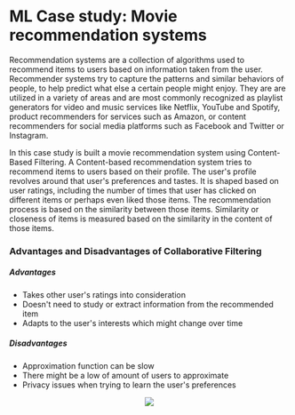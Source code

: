 # ML Case study: Movie recommendation systems

Recommendation systems are a collection of algorithms used to recommend items to users based on information taken from the user.
Recommender systems try to capture the patterns and similar behaviors of people, to help predict what else a certain people might enjoy.
They are are utilized in a variety of areas and are most commonly recognized as playlist generators for video and music services like Netflix, YouTube and Spotify, product recommenders for services such as Amazon, or content recommenders for social media platforms such as Facebook and Twitter or Instagram.

In this case study is built a movie recommendation system using Content-Based Filtering.
A Content-based recommendation system tries to recommend items to users based on their profile.
The user's profile revolves around that user's preferences and tastes.
It is shaped based on user ratings, including the number of times that user has clicked on
different items or perhaps even liked those items.
The recommendation process is based on the similarity between those items.
Similarity or closeness of items is measured based on the similarity in the content of those items.

### Advantages and Disadvantages of Collaborative Filtering

##### Advantages

-   Takes other user's ratings into consideration
-   Doesn't need to study or extract information from the recommended item
-   Adapts to the user's interests which might change over time

##### Disadvantages

-   Approximation function can be slow
-   There might be a low of amount of users to approximate
-   Privacy issues when trying to learn the user's preferences

<p align="center">
  <img src="https://github.com/MKSK22/CS-ML-RecSys-ContBased/blob/main/RecSys.png?raw=true"/>
</p>


